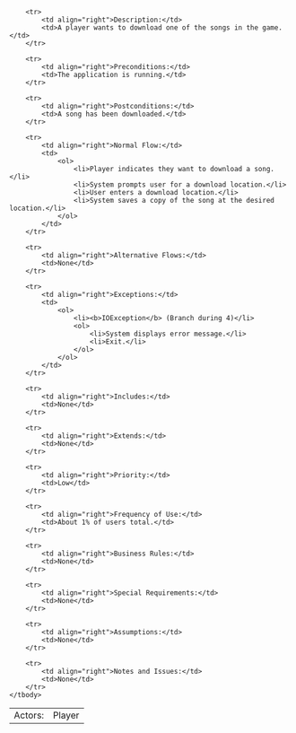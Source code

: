 <table>
    <tbody>
        <tr>
            <td align="right">Actors:</td>
            <td>Player</td>
        </tr>

        <tr>
            <td align="right">Description:</td>
            <td>A player wants to download one of the songs in the game.</td>
        </tr>

        <tr>
            <td align="right">Preconditions:</td>
            <td>The application is running.</td>
        </tr>

        <tr>
            <td align="right">Postconditions:</td>
            <td>A song has been downloaded.</td>
        </tr>

        <tr>
            <td align="right">Normal Flow:</td>
            <td>
                <ol>
                    <li>Player indicates they want to download a song.</li>
                    <li>System prompts user for a download location.</li>
                    <li>User enters a download location.</li>
                    <li>System saves a copy of the song at the desired location.</li>
                </ol>
            </td>
        </tr>

        <tr>
            <td align="right">Alternative Flows:</td>
            <td>None</td>
        </tr>

        <tr>
            <td align="right">Exceptions:</td>
            <td>
                <ol>
                    <li><b>IOException</b> (Branch during 4)</li>
                    <ol>
                        <li>System displays error message.</li>
                        <li>Exit.</li>
                    </ol>
                </ol>
            </td>
        </tr>

        <tr>
            <td align="right">Includes:</td>
            <td>None</td>
        </tr>

        <tr>
            <td align="right">Extends:</td>
            <td>None</td>
        </tr>

        <tr>
            <td align="right">Priority:</td>
            <td>Low</td>
        </tr>

        <tr>
            <td align="right">Frequency of Use:</td>
            <td>About 1% of users total.</td>
        </tr>

        <tr>
            <td align="right">Business Rules:</td>
            <td>None</td>
        </tr>

        <tr>
            <td align="right">Special Requirements:</td>
            <td>None</td>
        </tr>

        <tr>
            <td align="right">Assumptions:</td>
            <td>None</td>
        </tr>

        <tr>
            <td align="right">Notes and Issues:</td>
            <td>None</td>
        </tr>
    </tbody>
</table>
